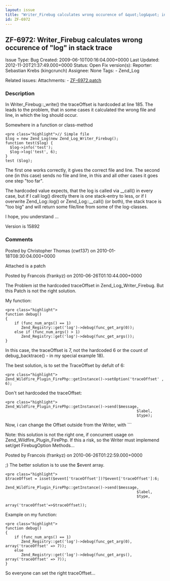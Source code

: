 ```yaml
---
layout: issue
title: "Writer_Firebug calculates wrong occurence of &quot;log&quot; in stack trace"
id: ZF-6972
---
```


ZF-6972: Writer\_Firebug calculates wrong occurence of "log" in stack trace
---------------------------------------------------------------------------

 Issue Type: Bug Created: 2009-06-10T00:16:04.000+0000 Last Updated: 2012-11-20T21:37:49.000+0000 Status: Open Fix version(s): 
 Reporter:  Sebastian Krebs (kingcrunch)  Assignee:  None  Tags: - Zend\_Log
 
 Related issues: 
 Attachments: - [ZF-6972.patch](/issues/secure/attachment/12640/ZF-6972.patch)
 
### Description

In Writer\_Firebug::\_write() the traceOffset is hardcoded at line 185. The leads to the problem, that in some cases it calculated the wrong file and line, in which the log should occur.

Somewhere in a function or class-method

 
    <pre class="highlight">// Simple file
    $log = new Zend_Log(new Zend_Log_Writer_Firebug();
    function test($log) {
      $log->info('test');
      $log->log('test', 6);
    }
    test ($log);

The first one works correctly, it gives the correct file and line. The second one (in this case) sends no file and line, in this and all other cases it goes one step "too far".

The hardcoded value expects, that the log is called via \_\_call() in every case, but if I call log() directly there is one stack-entry to less, or if I overwrite Zend\_Log::log() or Zend\_Log::\_\_call() (or both), the stack trace is "too big" and will return some file/line from some of the log-classes.

I hope, you understand ...

Version is 15892

 

 

### Comments

Posted by Christopher Thomas (cwt137) on 2010-01-18T08:30:04.000+0000

Attached is a patch

 

 

Posted by Francois (frankyz) on 2010-06-26T01:10:44.000+0000

The Problem ist the hardcoded traceOffset in Zend\_Log\_Writer\_Firebug. But this Patch is not the right solution.

My function:

 
    <pre class="highlight">
    function debug()
    {
        if (func_num_args() == 1)
           Zend_Registry::get('log')->debug(func_get_arg(0));
        else if (func_num_args() > 1)
           Zend_Registry::get('log')->debug(func_get_args());
    }


In this case, the traceOffset is 7, not the hardcoded 6 or the count of debug\_backtrace() - in my special example 18).

The best solution, is to set the TraceOffset by defult of 6:

 
    <pre class="highlight">
    Zend_Wildfire_Plugin_FirePhp::getInstance()->setOption('traceOffset' , 6);


Don't set hardcoded the traceOffset:

 
    <pre class="highlight">
    Zend_Wildfire_Plugin_FirePhp::getInstance()->send($message,
                                                              $label,
                                                              $type);


Now, i can change the Offset outside from the Writer, with ```

Note: this solution is not the right one, if concurrent usage on Zend\_Wildfire\_Plugin\_FirePhp. If this a risk, so the Writer must implemend set/get FirebugOption Methods...

 

 

Posted by Francois (frankyz) on 2010-06-26T01:22:59.000+0000

;) The better solution is to use the $event array.

 
    <pre class="highlight">
    $traceOffset = isset($event['traceOffset'])?$event['traceOffset']:6;
            
    Zend_Wildfire_Plugin_FirePhp::getInstance()->send($message,
                                                              $label,
                                                              $type,
                                                              array('traceOffset'=>$traceOffset));


Example on my function:

 
    <pre class="highlight">
    function debug()
    {
        if (func_num_args() == 1)
           Zend_Registry::get('log')->debug(func_get_arg(0), array('traceOffset' => 7));
        else
           Zend_Registry::get('log')->debug(func_get_args(), array('traceOffset' => 7));
    }


So everyone can set the right traceOffset...

 

 